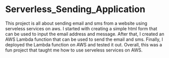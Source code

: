 # Serverless_Sending_Application

This project is all about sending email and sms from a website using serveless services on aws. I started with creating a simple html form that can be used to input the email address and message. After that, I created an AWS Lambda function that can be used to send the email and sms. Finally, I deployed the Lambda function on AWS and tested it out. Overall, this was a fun project that taught me how to use serveless services on AWS.

